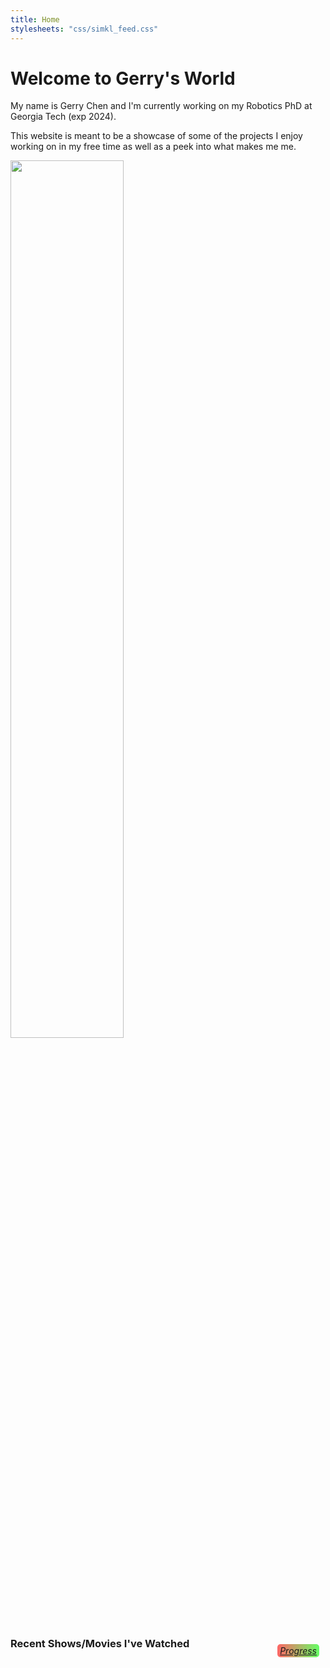 ```yaml
---
title: Home
stylesheets: "css/simkl_feed.css"
---
```


<div class="wrapper" markdown="1">
<div class="content" style="margin: 0 auto 26px auto;" markdown="1">

<h1 id="home-page">Welcome to Gerry's World</h1>

My name is Gerry Chen and I'm currently working on my Robotics PhD at Georgia Tech (exp 2024).

This website is meant to be a showcase of some of the projects I enjoy working on in my free time as well as a peek into what makes me me.

<!-- Check out:
* <a href="/about">About Me</a> for my Resume & CV,
* <a href="/publications">Research</a> for a list of publications,
* <a href="/activities">Activities</a> for a list of teams/labs/activities I've been in,
* <a href="/projects">Projects</a> for a list of projects I've worked on,
* <a href="/blog">Blog</a> for a list of blog posts -->

<img src="pics/snowman.png" style="width:60%;" />

<div>
  <div style="display:flex; align-items: flex-end; margin:0;">
    <h3>Recent Shows/Movies I've Watched</h3>
    <p style="margin: auto 10px 5px auto; text-decoration: underline;
    background: -webkit-linear-gradient(left, hsla(0, 100%, 50%,0.6),hsla(120, 100%, 50%,0.6));
    /* -webkit-background-clip: text;
    -webkit-text-fill-color: transparent; */
    border-radius:5px;
    padding:2px 4px;
    "><i>Progress</i></p>
  </div>
  <div class="simkl_feed hidden_scrollbar" id="simkl_feed">
  </div>
</div>

</div>
</div>

<script src="scripts/simkl_feed.js"></script>
